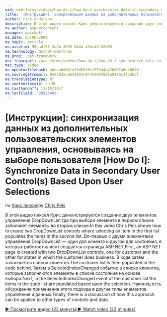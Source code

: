 ```yaml
---
uid: web-forms/videos/how-do-i/how-do-i-synchronize-data-in-secondary-user-controls-based-upon-user-selections
title: '[Инструкции]: синхронизация данных из дополнительных пользовательских элементов управления, основываясь на выборе пользователя | Документы Microsoft'
author: rick-anderson
description: В этой видео пиксел Крис демонстрируется создание двух элементов управления DropDownList где при выборе элемента в первом списке заполняет элементы во втором списке. Первы...
ms.author: aspnetcontent
manager: wpickett
ms.date: 03/06/2009
ms.topic: article
ms.assetid: 55eadf85-3a2b-4993-8444-494cd2c92d65
ms.technology: dotnet-webforms
ms.prod: .net-framework
msc.legacyurl: /web-forms/videos/how-do-i/how-do-i-synchronize-data-in-secondary-user-controls-based-upon-user-selections
msc.type: video
ms.openlocfilehash: a4ecabd641af9d5810cf23344c42b097a0ec00f6
ms.sourcegitcommit: 9a9483aceb34591c97451997036a9120c3fe2baf
ms.translationtype: MT
ms.contentlocale: ru-RU
ms.lasthandoff: 11/10/2017
ms.locfileid: "26526443"
---
```

<a name="how-do-i-synchronize-data-in-secondary-user-controls-based-upon-user-selections"></a>[Инструкции]: синхронизация данных из дополнительных пользовательских элементов управления, основываясь на выборе пользователя
[How Do I]: Synchronize Data in Secondary User Control(s) Based Upon User Selections
====================
<span data-ttu-id="d977d-105">по [Крис пиксел](https://twitter.com/chrispels)</span><span class="sxs-lookup"><span data-stu-id="d977d-105">by [Chris Pels](https://twitter.com/chrispels)</span></span>

<span data-ttu-id="d977d-106">В этой видео пиксел Крис демонстрируется создание двух элементов управления DropDownList где при выборе элемента в первом списке заполняет элементы во втором списке.</span><span class="sxs-lookup"><span data-stu-id="d977d-106">In this video Chris Pels shows how to create two DropDownList controls where selecting an item in the first list populates the items in the second list.</span></span> <span data-ttu-id="d977d-107">Во-первых с двумя элементами управления DropDownList — один для клиента и другой для состояния, в которых работает клиент создается страницы ASP.NET.</span><span class="sxs-lookup"><span data-stu-id="d977d-107">First, an ASP.NET page is created with two DropDownList controls, one for customer and the other for states in which the customer does business.</span></span> <span data-ttu-id="d977d-108">В коде затем заполняется список клиентов.</span><span class="sxs-lookup"><span data-stu-id="d977d-108">The customer list is then populated in the code behind.</span></span> <span data-ttu-id="d977d-109">Затем в SelectedIndexChanged событие в списке клиентов, которые заполняются элементы в списке состояние на основе выбора.</span><span class="sxs-lookup"><span data-stu-id="d977d-109">Next, in the SelectedIndexChanged event of the customer list the items in the state list are populated based upon the selection.</span></span> <span data-ttu-id="d977d-110">Наконец есть обсуждение применение этого подхода в другие типы элементов управления и данных.</span><span class="sxs-lookup"><span data-stu-id="d977d-110">Finally, there is a discussion of how this approach can be applied to other types of controls and data.</span></span>

[<span data-ttu-id="d977d-111">&#9654; Посмотрите видео (22 минуты)</span><span class="sxs-lookup"><span data-stu-id="d977d-111">&#9654; Watch video (22 minutes)</span></span>](https://channel9.msdn.com/Blogs/ASP-NET-Site-Videos/how-do-i-synchronize-data-in-secondary-user-controls-based-upon-user-selections)
